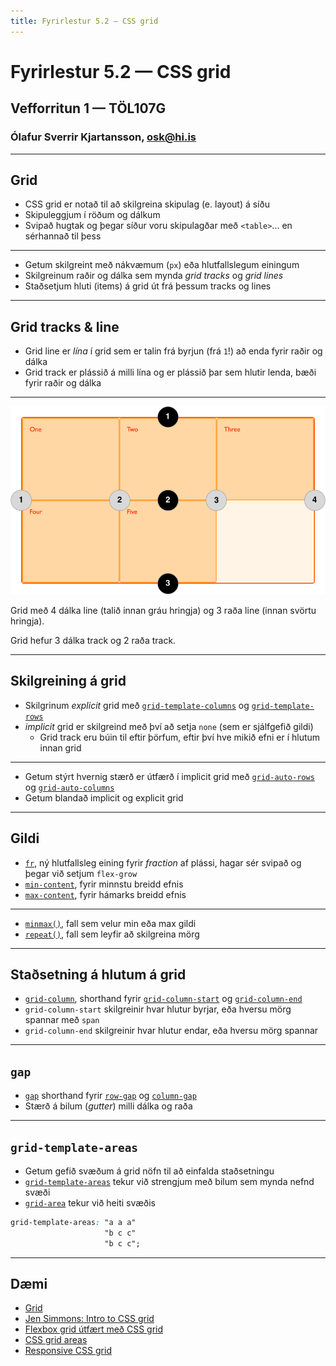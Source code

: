 ```yaml
---
title: Fyrirlestur 5.2 – CSS grid
---
```


# Fyrirlestur 5.2 — CSS grid

## Vefforritun 1 — TÖL107G

### Ólafur Sverrir Kjartansson, [osk@hi.is](mailto:osk@hi.is)

---

## Grid

* CSS grid er notað til að skilgreina skipulag (e. layout) á síðu
* Skipuleggjum í röðum og dálkum
* Svipað hugtak og þegar síður voru skipulagðar með `<table>`... en sérhannað til þess

***

* Getum skilgreint með nákvæmum (`px`) eða hlutfallslegum einingum
* Skilgreinum raðir og dálka sem mynda _grid tracks_ og _grid lines_
* Staðsetjum hluti (items) á grid út frá þessum tracks og lines

***

## Grid tracks & line

* Grid line er _lína_ í grid sem er talin frá byrjun (frá `1`!) að enda fyrir raðir og dálka
* Grid track er plássið á milli lína og er plássið þar sem hlutir lenda, bæði fyrir raðir og dálka

***

![ ](img/1_diagram_numbered_grid_lines.png)

Grid með 4 dálka line (talið innan gráu hringja) og 3 raða line (innan svörtu hringja).

Grid hefur 3 dálka track og 2 raða track.

***

## Skilgreining á grid

* Skilgrinum _explicit_ grid með [`grid-template-columns`](https://developer.mozilla.org/en-US/docs/Web/CSS/grid-template-columns) og [`grid-template-rows`](https://developer.mozilla.org/en-US/docs/Web/CSS/grid-template-rows)
* _implicit_ grid er skilgreind með því að setja `none` (sem er sjálfgefið gildi)
  * Grid track eru búin til eftir þörfum, eftir því hve mikið efni er í hlutum innan grid

***

* Getum stýrt hvernig stærð er útfærð í implicit grid með [`grid-auto-rows`](https://developer.mozilla.org/en-US/docs/Web/CSS/grid-auto-rows) og [`grid-auto-columns`](https://developer.mozilla.org/en-US/docs/Web/CSS/grid-auto-columns)
* Getum blandað implicit og explicit grid

***

## Gildi

* [`fr`](https://developer.mozilla.org/en-US/docs/Web/CSS/flex_value), ný hlutfallsleg eining fyrir _fraction_ af plássi, hagar sér svipað og þegar við setjum `flex-grow`
* [`min-content`](https://developer.mozilla.org/en-US/docs/Web/CSS/min-content), fyrir minnstu breidd efnis
* [`max-content`](https://developer.mozilla.org/en-US/docs/Web/CSS/max-content), fyrir hámarks breidd efnis

***

* [`minmax()`](https://developer.mozilla.org/en-US/docs/Web/CSS/minmax()), fall sem velur min eða max gildi
* [`repeat()`](https://developer.mozilla.org/en-US/docs/Web/CSS/repeat()), fall sem leyfir að skilgreina mörg

***

## Staðsetning á hlutum á grid

* [`grid-column`](https://developer.mozilla.org/en-US/docs/Web/CSS/grid-column), shorthand fyrir [`grid-column-start`](https://developer.mozilla.org/en-US/docs/Web/CSS/grid-column-start) og [`grid-column-end`](https://developer.mozilla.org/en-US/docs/Web/CSS/grid-column-end)
* `grid-column-start` skilgreinir hvar hlutur byrjar, eða hversu mörg spannar með `span`
* `grid-column-end` skilgreinir hvar hlutur endar, eða hversu mörg spannar

***

## `gap`

* [`gap`](https://developer.mozilla.org/en-US/docs/Web/CSS/gap) shorthand fyrir [`row-gap`](https://developer.mozilla.org/en-US/docs/Web/CSS/row-gap)  og [`column-gap`](https://developer.mozilla.org/en-US/docs/Web/CSS/column-gap)
* Stærð á bilum (_gutter_) milli dálka og raða

***

## `grid-template-areas`

* Getum gefið svæðum á grid nöfn til að einfalda staðsetningu
* [`grid-template-areas`](https://developer.mozilla.org/en-US/docs/Web/CSS/grid-template-areas) tekur við strengjum með bilum sem mynda nefnd svæði
* [`grid-area`](https://developer.mozilla.org/en-US/docs/Web/CSS/grid-area) tekur við heiti svæðis

```css
grid-template-areas: "a a a"
                     "b c c"
                     "b c c";
```

***

## Dæmi

* [Grid](daemi/2.grid/01.grid-basic.html)
* [Jen Simmons: Intro to CSS grid](https://labs.jensimmons.com/#intro-grid)
* [Flexbox grid útfært með CSS grid](daemi/2.grid/02.grid.html)
* [CSS grid areas](daemi/2.grid/03.grid-areas.html)
* [Responsive CSS grid](daemi/2.grid/03.grid.html)
